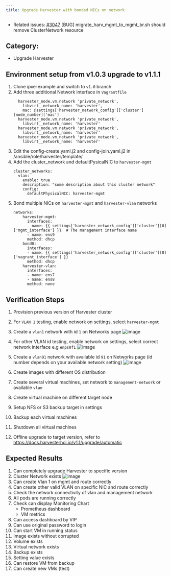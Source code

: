 ```yaml
---
title: Upgrade Harvester with bonded NICs on network
---
```


* Related issues: [#3047](https://github.com/harvester/harvester/issues/3047) [BUG] migrate_harv_mgmt_to_mgmt_br.sh should remove ClusterNetwork resource


## Category: 
* Upgrade Harvester

## Environment setup from v1.0.3 upgrade to v1.1.1
1. Clone ipxe-example and switch to `v1.0` branch 
1. Add three additional Network interface in `Vagrantfile`
    ```
      harvester_node.vm.network 'private_network',
        libvirt__network_name: 'harvester',
        mac: @settings['harvester_network_config']['cluster'][node_number]['mac']
      harvester_node.vm.network 'private_network',
        libvirt__network_name: 'harvester'
      harvester_node.vm.network 'private_network',
        libvirt__network_name: 'harvester'
      harvester_node.vm.network 'private_network',
        libvirt__network_name: 'harvester'
    ```
1. Edit the config-create.yaml.j2 and config-join.yaml.j2 in /ansible/role/harvester/template/
1. Add the cluster_network and defaultPysicalNIC to `harvester-mgmt` 
    ```
    cluster_networks:
      vlan:
        enable: true
        description: "some description about this cluster network"
        config:
          defaultPhysicalNIC: harvester-mgmt
    
    ```
1. Bond multiple NICs on `harvester-mgmt` and `harvester-vlan` networks
    ```
    networks:
        harvester-mgmt:
          interfaces:
          - name: {{ settings['harvester_network_config']['cluster'][0]['mgmt_interface'] }}  # The management interface name
          - name: ens9
          method: dhcp
        bond0:
          interfaces:
          - name: {{ settings['harvester_network_config']['cluster'][0]['vagrant_interface'] }}
          method: dhcp
        harvester-vlan:
          interfaces:
          - name: ens7
          - name: ens8
          method: none
    
    ```

## Verification Steps
1. Provision previous version of Harvester cluster
1. For `VLAN 1` testing, enable network on settings, select `harvester-mgmt`
1. Create a `vlan1` network with id `1` on Networks page 
    ![image](https://user-images.githubusercontent.com/29251855/201606104-a1e23fd0-f04b-409e-818e-d1c514fea4e5.png)
1. For other VLAN id testing, enable network on settings, select correct network interface e.g `enps0f1`
    ![image](https://user-images.githubusercontent.com/29251855/201609582-d9e129f2-1c1e-416f-b878-9df4903ad2e2.png)
1. Create a `vlan91` network with available id `91` on Networks page (id number depends on your available network setting)
    ![image](https://user-images.githubusercontent.com/29251855/201609880-22bf619c-d215-403a-8299-63c62934cfe2.png)

1. Create images with different OS distribution
1. Create several virtual machines, set network to `management-network` or available `vlan` 
1. Create virtual machine on different target node
1. Setup NFS or S3 backup target in settings
1. Backup each virtual machines
1. Shutdown all virtual machines
1. Offline upgrade to target version, refer to https://docs.harvesterhci.io/v1.1/upgrade/automatic


## Expected Results
1. Can completely upgrade Harvester to specific version
1. Cluster Network exists
  ![image](https://user-images.githubusercontent.com/29251855/201101725-a028bc80-da8d-4708-8ecf-d3b5c7c66d0d.png)
1. Can create Vlan 1 on mgmt and route correctly
1. Can create other valid VLAN on specific NIC and route correctly
1. Check the network connectivity of vlan and management network
1. All pods are running correctly
1. Check can display Monitoring Chart 
   - Prometheus dashboard
   - VM metrics
1. Can access dashboard by VIP
1. Can use original password to login
1. Can start VM in running status
1. Image exists without corrupted
1. Volume exists
1. Virtual network exists
1. Backup exists
1. Setting value exists
1. Can restore VM from backup
1. Can create new VMs (test)
